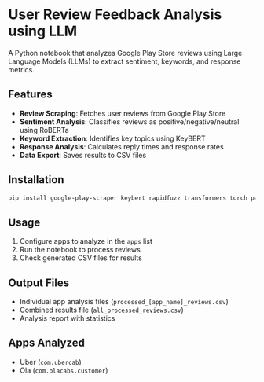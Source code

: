 # User Review Feedback Analysis using LLM

A Python notebook that analyzes Google Play Store reviews using Large Language Models (LLMs) to extract sentiment, keywords, and response metrics.

## Features

- **Review Scraping**: Fetches user reviews from Google Play Store
- **Sentiment Analysis**: Classifies reviews as positive/negative/neutral using RoBERTa
- **Keyword Extraction**: Identifies key topics using KeyBERT
- **Response Analysis**: Calculates reply times and response rates
- **Data Export**: Saves results to CSV files

## Installation

```bash
pip install google-play-scraper keybert rapidfuzz transformers torch pandas numpy scipy
```

## Usage

1. Configure apps to analyze in the `apps` list
2. Run the notebook to process reviews
3. Check generated CSV files for results

## Output Files

- Individual app analysis files (`processed_[app_name]_reviews.csv`) 
- Combined results file (`all_processed_reviews.csv`)
- Analysis report with statistics

## Apps Analyzed

- Uber (`com.ubercab`)
- Ola (`com.olacabs.customer`)
